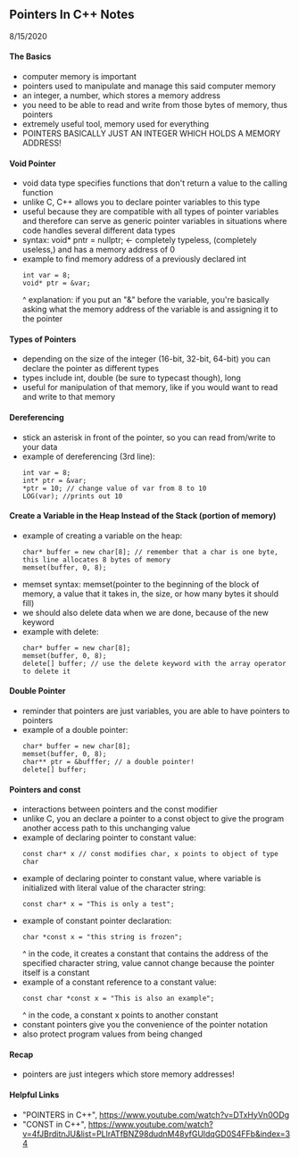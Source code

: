 ## Pointers In C++ Notes
8/15/2020

#### The Basics
  - computer memory is important
  - pointers used to manipulate and manage this said computer memory
  - an integer, a number, which stores a memory address
  - you need to be able to read and write from those bytes of memory, thus pointers
  - extremely useful tool, memory used for everything
  - POINTERS BASICALLY JUST AN INTEGER WHICH HOLDS A MEMORY ADDRESS!
  
#### Void Pointer
  - void data type specifies functions that don't return a value to the calling function
  - unlike C, C++ allows you to declare pointer variables to this type
  - useful because they are compatible with all types of pointer variables and therefore can serve as generic pointer variables in situations where code handles several different data types
  - syntax: void* pntr = nullptr;  <- completely typeless, (completely useless,) and has a memory address of 0
  - example to find memory address of a previously declared int  
    ```  
    int var = 8;
    void* ptr = &var;
    ```  
    ^ explanation: if you put an "&" before the variable, you're basically asking what the memory address of the variable is and assigning it to the pointer  

#### Types of Pointers  
  - depending on the size of the integer (16-bit, 32-bit, 64-bit) you can declare the pointer as different types
  - types include int, double (be sure to typecast though), long
  - useful for manipulation of that memory, like if you would want to read and write to that memory

#### Dereferencing
  - stick an asterisk in front of the pointer, so you can read from/write to your data
  - example of dereferencing (3rd line):  
    ```  
    int var = 8;
    int* ptr = &var;
    *ptr = 10; // change value of var from 8 to 10
    LOG(var); //prints out 10
    ```  

#### Create a Variable in the Heap Instead of the Stack (portion of memory)
  - example of creating a variable on the heap:
    ```
    char* buffer = new char[8]; // remember that a char is one byte, this line allocates 8 bytes of memory  
    memset(buffer, 0, 8);  
    ```  
  - memset syntax: memset(pointer to the beginning of the block of memory, a value that it takes in, the size, or how many bytes it should fill)
  - we should also delete data when we are done, because of the new keyword
  - example with delete:
    ```
    char* buffer = new char[8];  
    memset(buffer, 0, 8);   
    delete[] buffer; // use the delete keyword with the array operator to delete it  
    ```

#### Double Pointer
  - reminder that pointers are just variables, you are able to have pointers to pointers
  - example of a double pointer:
    ```
    char* buffer = new char[8];  
    memset(buffer, 0, 8);  
    char** ptr = &bufffer; // a double pointer!  
    delete[] buffer;  
    ```

#### Pointers and const
  - interactions between pointers and the const modifier
  - unlike C, you  an declare a pointer to a const object to give the program another access path to this unchanging value
  - example of declaring pointer to constant value:
    ```
    const char* x // const modifies char, x points to object of type char  
    ```
  - example of declaring pointer to constant value, where variable is initialized with literal value of the character string:
    ```
    const char* x = "This is only a test";
    ```
  - example of constant pointer declaration:
    ```
    char *const x = "this string is frozen";
    ```
    ^ in the code, it creates a constant that contains the address of the specified character string, value cannot change because the pointer itself is a constant
  - example of a constant reference to a constant value:
    ```
    const char *const x = "This is also an example";
    ```
    ^ in the code, a constant x points to another constant
  - constant pointers give you the convenience of the pointer notation
  - also protect program values from being changed
    
#### Recap
  - pointers are just integers which store memory addresses!

#### Helpful Links
  - "POINTERS in C++", https://www.youtube.com/watch?v=DTxHyVn0ODg
  - "CONST in C++", https://www.youtube.com/watch?v=4fJBrditnJU&list=PLlrATfBNZ98dudnM48yfGUldqGD0S4FFb&index=34  
